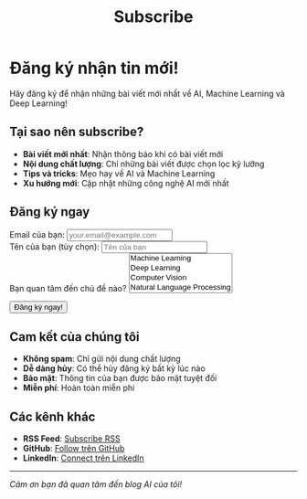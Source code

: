 ﻿---
layout: page
title: Subscribe
permalink: /subscribe/
---

# Đăng ký nhận tin mới! 

Hãy đăng ký để nhận những bài viết mới nhất về AI, Machine Learning và Deep Learning!

## Tại sao nên subscribe?

-  **Bài viết mới nhất**: Nhận thông báo khi có bài viết mới
-  **Nội dung chất lượng**: Chỉ những bài viết được chọn lọc kỹ lưỡng
-  **Tips và tricks**: Mẹo hay về AI và Machine Learning
-  **Xu hướng mới**: Cập nhật những công nghệ AI mới nhất

## Đăng ký ngay

<form action="https://formspree.io/f/YOUR_FORM_ID" method="POST" class="subscribe-form">
  <div class="form-group">
    <label for="email">Email của bạn:</label>
    <input type="email" id="email" name="email" required placeholder="your.email@example.com">
  </div>
  
  <div class="form-group">
    <label for="name">Tên của bạn (tùy chọn):</label>
    <input type="text" id="name" name="name" placeholder="Tên của bạn">
  </div>
  
  <div class="form-group">
    <label for="interests">Bạn quan tâm đến chủ đề nào?</label>
    <select id="interests" name="interests" multiple>
      <option value="machine-learning">Machine Learning</option>
      <option value="deep-learning">Deep Learning</option>
      <option value="computer-vision">Computer Vision</option>
      <option value="nlp">Natural Language Processing</option>
      <option value="data-science">Data Science</option>
      <option value="ai-applications">AI Applications</option>
    </select>
  </div>
  
  <button type="submit" class="subscribe-btn">Đăng ký ngay! </button>
</form>

## Cam kết của chúng tôi

-  **Không spam**: Chỉ gửi nội dung chất lượng
-  **Dễ dàng hủy**: Có thể hủy đăng ký bất kỳ lúc nào
-  **Bảo mật**: Thông tin của bạn được bảo mật tuyệt đối
-  **Miễn phí**: Hoàn toàn miễn phí

## Các kênh khác

- **RSS Feed**: [Subscribe RSS](/feed.xml)
- **GitHub**: [Follow trên GitHub](https://github.com/vo-hoang-kh4ng)
- **LinkedIn**: [Connect trên LinkedIn](https://linkedin.com/in/vo-hoang-khang)

---

*Cảm ơn bạn đã quan tâm đến blog AI của tôi!*

<!-- Include CSS -->
<link rel="stylesheet" href="/assets/custom.css">
